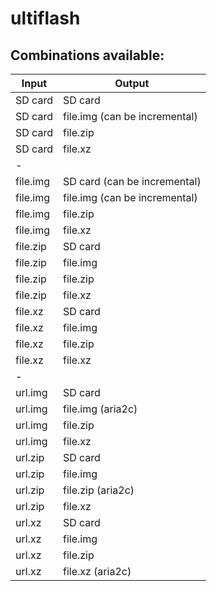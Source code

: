 # ultiflash
## Combinations available:

Input|Output
--- | --- 
SD card|SD card
SD card|file.img (can be incremental)
SD card|file.zip
SD card|file.xz
-|
file.img|SD card (can be incremental)
file.img|file.img (can be incremental)
file.img|file.zip
file.img|file.xz
file.zip|SD card
file.zip|file.img
file.zip|file.zip
file.zip|file.xz
file.xz|SD card
file.xz|file.img
file.xz|file.zip
file.xz|file.xz
-|
url.img|SD card
url.img|file.img (aria2c)
url.img|file.zip
url.img|file.xz
url.zip|SD card
url.zip|file.img
url.zip|file.zip (aria2c)
url.zip|file.xz
url.xz|SD card
url.xz|file.img
url.xz|file.zip
url.xz|file.xz (aria2c)

